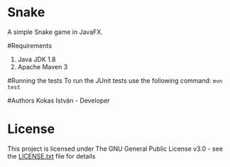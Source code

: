 # Snake
A simple Snake game in JavaFX.

#Requirements
1. Java JDK 1.8
2. Apache Maven 3

#Running the tests
To run the JUnit tests use the following command:
```mvn test```

#Authors
Kokas István - Developer

# License
This project is licensed under The GNU General Public License v3.0 - see the [LICENSE.txt](/LICENSE.txt) file for details
